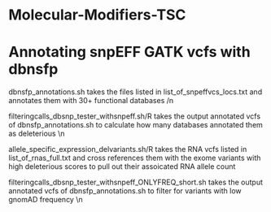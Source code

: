 # Molecular-Modifiers-TSC

# Annotating snpEFF GATK vcfs with dbnsfp 
dbnsfp_annotations.sh takes the files listed in list_of_snpeffvcs_locs.txt and annotates them with 30+ functional databases /n 

filteringcalls_dbsnp_tester_withsnpeff.sh/R takes the output annotated vcfs of dbnsfp_annotations.sh to calculate how many databases annotated them as deleterious \n

allele_specific_expression_delvariants.sh/R takes the RNA vcfs listed in list_of_rnas_full.txt and cross references them with the exome variants with high deleterious scores to pull out their assoicated RNA allele count

filteringcalls_dbsnp_tester_withsnpeff_ONLYFREQ_short.sh takes the output annotated vcfs of dbnsfp_annotations.sh to filter for variants with low gnomAD frequency \n
